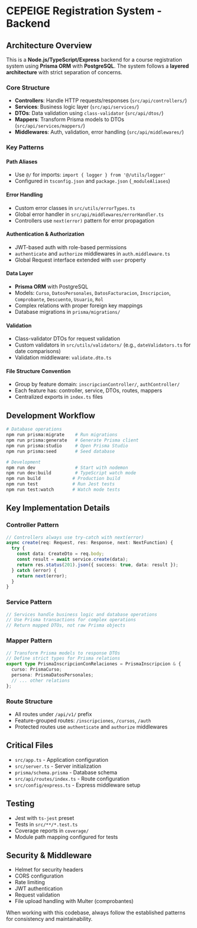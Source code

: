 # CEPEIGE Registration System - Backend

## Architecture Overview

This is a **Node.js/TypeScript/Express** backend for a course registration system using **Prisma ORM** with **PostgreSQL**. The system follows a **layered architecture** with strict separation of concerns.

### Core Structure
- **Controllers**: Handle HTTP requests/responses (`src/api/controllers/`)
- **Services**: Business logic layer (`src/api/services/`)
- **DTOs**: Data validation using `class-validator` (`src/api/dtos/`)
- **Mappers**: Transform Prisma models to DTOs (`src/api/services/mappers/`)
- **Middlewares**: Auth, validation, error handling (`src/api/middlewares/`)

### Key Patterns

#### Path Aliases
- Use `@/` for imports: `import { logger } from '@/utils/logger'`
- Configured in `tsconfig.json` and `package.json` (`_moduleAliases`)

#### Error Handling
- Custom error classes in `src/utils/errorTypes.ts`
- Global error handler in `src/api/middlewares/errorHandler.ts`
- Controllers use `next(error)` pattern for error propagation

#### Authentication & Authorization
- JWT-based auth with role-based permissions
- `authenticate` and `authorize` middlewares in `auth.middleware.ts`
- Global Request interface extended with `user` property

#### Data Layer
- **Prisma ORM** with PostgreSQL
- Models: `Curso`, `DatosPersonales`, `DatosFacturacion`, `Inscripcion`, `Comprobante`, `Descuento`, `Usuario`, `Rol`
- Complex relations with proper foreign key mappings
- Database migrations in `prisma/migrations/`

#### Validation
- Class-validator DTOs for request validation
- Custom validators in `src/utils/validators/` (e.g., `dateValidators.ts` for date comparisons)
- Validation middleware: `validate.dto.ts`

#### File Structure Convention
- Group by feature domain: `inscripcionController/`, `authController/`
- Each feature has: controller, service, DTOs, routes, mappers
- Centralized exports in `index.ts` files

## Development Workflow

```bash
# Database operations
npm run prisma:migrate    # Run migrations
npm run prisma:generate   # Generate Prisma client
npm run prisma:studio     # Open Prisma Studio
npm run prisma:seed       # Seed database

# Development
npm run dev               # Start with nodemon
npm run dev:build         # TypeScript watch mode
npm run build            # Production build
npm run test             # Run Jest tests
npm run test:watch       # Watch mode tests
```

## Key Implementation Details

### Controller Pattern
```typescript
// Controllers always use try-catch with next(error)
async create(req: Request, res: Response, next: NextFunction) {
  try {
    const data: CreateDto = req.body;
    const result = await service.create(data);
    return res.status(201).json({ success: true, data: result });
  } catch (error) {
    return next(error);
  }
}
```

### Service Pattern
```typescript
// Services handle business logic and database operations
// Use Prisma transactions for complex operations
// Return mapped DTOs, not raw Prisma objects
```

### Mapper Pattern
```typescript
// Transform Prisma models to response DTOs
// Define strict types for Prisma relations
export type PrismaInscripcionConRelaciones = PrismaInscripcion & {
  curso: PrismaCurso;
  persona: PrismaDatosPersonales;
  // ... other relations
};
```

### Route Structure
- All routes under `/api/v1/` prefix
- Feature-grouped routes: `/inscripciones`, `/cursos`, `/auth`
- Protected routes use `authenticate` and `authorize` middlewares

## Critical Files
- `src/app.ts` - Application configuration
- `src/server.ts` - Server initialization
- `prisma/schema.prisma` - Database schema
- `src/api/routes/index.ts` - Route configuration
- `src/config/express.ts` - Express middleware setup

## Testing
- Jest with `ts-jest` preset
- Tests in `src/**/*.test.ts`
- Coverage reports in `coverage/`
- Module path mapping configured for tests

## Security & Middleware
- Helmet for security headers
- CORS configuration
- Rate limiting
- JWT authentication
- Request validation
- File upload handling with Multer (comprobantes)

When working with this codebase, always follow the established patterns for consistency and maintainability.
